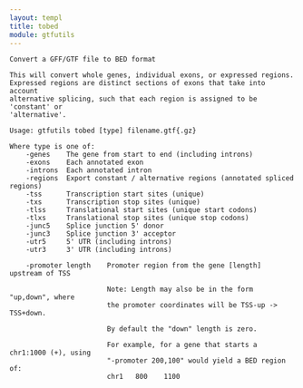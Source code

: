 ```yaml
---
layout: templ
title: tobed
module: gtfutils
---
```

    
    Convert a GFF/GTF file to BED format
    
    This will convert whole genes, individual exons, or expressed regions.
    Expressed regions are distinct sections of exons that take into account
    alternative splicing, such that each region is assigned to be 'constant' or
    'alternative'.
    
    Usage: gtfutils tobed [type] filename.gtf{.gz}
    
    Where type is one of:
        -genes    The gene from start to end (including introns)
        -exons    Each annotated exon
        -introns  Each annotated intron
        -regions  Export constant / alternative regions (annotated spliced regions)
        -tss      Transcription start sites (unique)
        -txs      Transcription stop sites (unique)
        -tlss     Translational start sites (unique start codons)
        -tlxs     Translational stop sites (unique stop codons)
        -junc5    Splice junction 5' donor
        -junc3    Splice junction 3' acceptor
        -utr5     5' UTR (including introns)
        -utr3     3' UTR (including introns)
    
        -promoter length    Promoter region from the gene [length] upstream of TSS
                            
                            Note: Length may also be in the form "up,down", where
                            the promoter coordinates will be TSS-up -> TSS+down.
    
                            By default the "down" length is zero.
    
                            For example, for a gene that starts a chr1:1000 (+), using
                            "-promoter 200,100" would yield a BED region of:
                            chr1   800    1100
    
    
    
